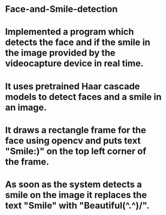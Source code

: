 # Face-and-Smile-detection
# Implemented a program which detects the face and if the smile in the image provided by the videocapture device in real time.
# It uses pretrained Haar cascade models to detect faces and a smile in an image.
# It draws a rectangle frame for the face using opencv and puts text "Smile:)" on the top left corner of the frame.
# As soon as the system detects a smile on the image it replaces the text "Smile" with "Beautiful\(^.^)/".
